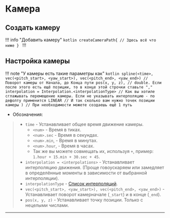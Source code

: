 # Камера

## Создать камеру

!!! info "Добавить камеру"
    ```kotlin
    createCameraPath{
        // Здесь всё что ниже
    }
    ```
!!! 

## Настройка камеры

!!! note "У камеры есть такие параметры как"
    ```kotlin
        spline(<time>,
            vec(<pitch_start>, <yaw_start>), vec(<pitch_end>, <yaw_end>) // Поворот камеры от Начала, до Конца пути
            pos(x, y, z), // double. Если после этого есть ещё позиции, то в конце этой строчки ставьте ","
            interpolation = Interpolation.<interpolationType> // Как вы хотиле сглажывать перемещение камеры. Если не указывать интерполяцию - по дефолту применится LINEAR
            // И так сколько вам нужно точек позиции камеры
        )
        // При необходимости можете создаешь ещё 1 путь
    ```
- Обозначения: 
> - `time` - Устанавливает общее время движение камеры. 
>   - `<num>` - Время в тиках. 
>   - `<num>.sec` - Время в секундах. 
>   - `<num>.min`, - Время в минутах. 
>   - `<num>.hour`, - Время в часах. 
>   - Так же вы можете совмещать их, используя `+`, пример: `1.hour + 15.min + 30.sec + 45`. 
> - `interpolation = <interpolations>` - Устанавливает интерполяцию движения. (Проще говоускаряем или замедляет в определённые моменты в    зависимости от выбранной интерполяции). 
>  - `interpolationType` - [Список интерполяций](hollowengine-guide/Tools/interpolations.md). 
> - `vec(<pitch_start>, <yaw_start>), vec(<pitch_end>, <yaw_end>)` - Устанавливает поворот камерначале (`_start`) и в конце (`_end`). 
> - `pos(x, y, z)` - Устанавливает точку позиции. Только с нецелыми числами. 

---
